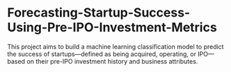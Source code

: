 # Forecasting-Startup-Success-Using-Pre-IPO-Investment-Metrics
This project aims to build a machine learning classification model to predict the success of startups—defined as being acquired, operating, or IPO—based on their pre-IPO investment history and business attributes.
